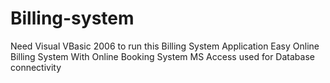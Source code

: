 # Billing-system
Need Visual VBasic 2006 to run this Billing System Application
Easy Online Billing System With Online Booking System
MS Access used for Database connectivity
